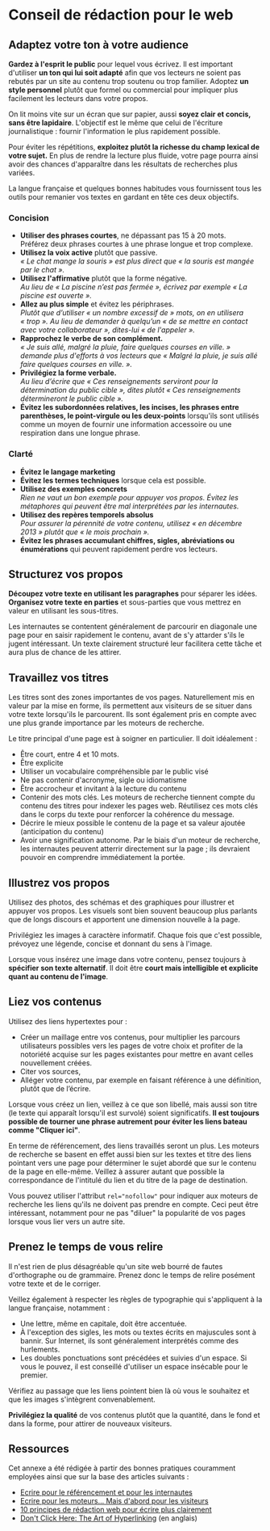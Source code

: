 # Conseil de rédaction pour le web

## Adaptez votre ton à votre audience

**Gardez à l'esprit le public** pour lequel vous écrivez. Il est important d'utiliser **un ton qui lui soit adapté** afin que vos lecteurs ne soient pas rebutés par un site au contenu trop soutenu ou trop familier. Adoptez **un style personnel** plutôt que formel ou commercial pour impliquer plus facilement les lecteurs dans votre propos.

On lit moins vite sur un écran que sur papier, aussi **soyez clair et concis, sans être lapidaire**. L'objectif est le même que celui de l'écriture journalistique : fournir l'information le plus rapidement possible.

Pour éviter les répétitions, **exploitez plutôt la richesse du champ lexical de votre sujet.** En plus de rendre la lecture plus fluide, votre page pourra ainsi avoir des chances d'apparaître dans les résultats de recherches plus variées.

La langue française et quelques bonnes habitudes vous fournissent tous les outils pour remanier vos textes en gardant en tête ces deux objectifs.

### Concision

- **Utiliser des phrases courtes**, ne dépassant pas 15 à 20 mots.  
  Préférez deux phrases courtes à une phrase longue et trop complexe.
- **Utilisez la voix active** plutôt que passive.  
  _« Le chat mange la souris » est plus direct que « la souris est mangée par le chat »._
- **Utilisez l'affirmative** plutôt que la forme négative.  
  _Au lieu de « La piscine n’est pas fermée », écrivez par exemple « La piscine est ouverte »._
- **Allez au plus simple** et évitez les périphrases.  
  _Plutôt que d’utiliser « un nombre excessif de » mots, on en utilisera « trop ». Au lieu de demander à quelqu’un « de se mettre en contact avec votre collaborateur », dites-lui « de l'appeler »._
- **Rapprochez le verbe de son complément.**  
  _« Je suis allé, malgré la pluie, faire quelques courses en ville. » demande plus d'efforts à vos lecteurs que  « Malgré la pluie, je suis allé faire quelques courses en ville. »._
- **Privilégiez la forme verbale.**  
  _Au lieu d’écrire que « Ces renseignements serviront pour la détermination du public cible », dites plutôt « Ces renseignements détermineront le public cible »._
- **Évitez les subordonnées relatives, les incises, les phrases entre parenthèses, le point-virgule ou les deux-points** lorsqu'ils sont utilisés comme un moyen de fournir une information accessoire ou une respiration dans une longue phrase.

### Clarté

- **Évitez le langage marketing**
- **Évitez les termes techniques** lorsque cela est possible.
- **Utilisez des exemples concrets**  
  _Rien ne vaut un bon exemple pour appuyer vos propos. Évitez les métaphores qui peuvent être mal interprétées par les internautes._
- **Utilisez des repères temporels absolus**  
  _Pour assurer la pérennité de votre contenu, utilisez « en décembre 2013 » plutôt que « le mois prochain »._
- **Évitez les phrases accumulant chiffres, sigles, abréviations ou énumérations** qui peuvent rapidement perdre vos lecteurs.

## Structurez vos propos

**Découpez votre texte en utilisant les paragraphes** pour séparer les idées. **Organisez votre texte en parties** et sous-parties que vous mettrez en valeur en utilisant les sous-titres.

Les internautes se contentent généralement de parcourir en diagonale une page pour en saisir rapidement le contenu, avant de s'y attarder s'ils le jugent intéressant. Un texte clairement structuré leur facilitera cette tâche et aura plus de chance de les attirer.

## Travaillez vos titres

Les titres sont des zones importantes de vos pages. Naturellement mis en valeur par la mise en forme, ils permettent aux visiteurs de se situer dans votre texte lorsqu'ils le parcourent. Ils sont également pris en compte avec une plus grande importance par les moteurs de recherche.

Le titre principal d'une page est à soigner en particulier. Il doit idéalement :

- Être court, entre 4 et 10 mots.
- Être explicite
- Utiliser un vocabulaire compréhensible par le public visé
- Ne pas contenir d'acronyme, sigle ou idiomatisme
- Être accrocheur et invitant à la lecture du contenu
- Contenir des mots clés. Les moteurs de recherche tiennent compte du contenu des titres pour indexer les pages web. Réutilisez ces mots clés dans le corps du texte pour renforcer la cohérence du message.
- Décrire le mieux possible le contenu de la page et sa valeur ajoutée (anticipation du contenu)
- Avoir une signification autonome. Par le biais d'un moteur de recherche, les internautes peuvent atterrir directement sur la page ; ils devraient pouvoir en comprendre immédiatement la portée.

## Illustrez vos propos

Utilisez des photos, des schémas et des graphiques pour illustrer et appuyer vos propos. Les visuels sont bien souvent beaucoup plus parlants que de longs discours et apportent une dimension nouvelle à la page.

Privilégiez les images à caractère informatif. Chaque fois que c'est possible, prévoyez une légende, concise et donnant du sens à l'image.

Lorsque vous insérez une image dans votre contenu, pensez toujours à **spécifier son texte alternatif**. Il doit être **court mais intelligible et explicite quant au contenu de l'image**.

## Liez vos contenus

Utilisez des liens hypertextes pour :

- Créer un maillage entre vos contenus, pour multiplier les parcours utilisateurs possibles vers les pages de votre choix et profiter de la notoriété acquise sur les pages existantes pour mettre en avant celles nouvellement créées.
- Citer vos sources,
- Alléger votre contenu, par exemple en faisant référence à une définition, plutôt que de l’écrire.

Lorsque vous créez un lien, veillez à ce que son libellé, mais aussi son titre (le texte qui apparaît lorsqu'il est survolé) soient significatifs. **Il est toujours possible de tourner une phrase autrement pour éviter les liens bateau comme "Cliquer ici"**.

En terme de référencement, des liens travaillés seront un plus. Les moteurs de recherche se basent en effet aussi bien sur les textes et titre des liens pointant vers une page pour déterminer le sujet abordé que sur le contenu de la page en elle-même. Veillez à assurer autant que possible la correspondance de l'intitulé du lien et du titre de la page de destination.

Vous pouvez utiliser l'attribut `rel="nofollow"` pour indiquer aux moteurs de recherche les liens qu'ils ne doivent pas prendre en compte. Ceci peut être intéressant, notamment pour ne pas "diluer" la popularité de vos pages lorsque vous lier vers un autre site.

## Prenez le temps de vous relire

Il n'est rien de plus désagréable qu'un site web bourré de fautes d'orthographe ou de grammaire. Prenez donc le temps de relire posément votre texte et de le corriger.

Veillez également à respecter les règles de typographie qui s'appliquent à la langue française, notamment :

* Une lettre, même en capitale, doit être accentuée.
* À l'exception des sigles, les mots ou textes écrits en majuscules sont à bannir. Sur Internet, ils sont généralement interprétés comme des hurlements.
* Les doubles ponctuations sont précédées et suivies d'un espace. Si vous le pouvez, il est conseillé d'utiliser un espace insécable pour le premier.

Vérifiez au passage que les liens pointent bien là où vous le souhaitez et que les images s'intègrent convenablement.

**Privilégiez la qualité** de vos contenus plutôt que la quantité, dans le fond et dans la forme, pour attirer de nouveaux visiteurs.

## Ressources

Cet annexe a été rédigée à partir des bonnes pratiques couramment employées ainsi que sur la base des articles suivants :

* [Ecrire pour le référencement et pour les internautes](http://www.webrankinfo.com/dossiers/redaction/referencement-editorial)
* [Ecrire pour les moteurs... Mais d'abord pour les visiteurs](http://s.billard.free.fr/referencement/?2005/07/29/122-ecrire-pour-les-moteurs-mais-dabord-pour-les-visiteurs)
* [10 principes de rédaction web pour écrire plus clairement](http://www.ecrirepourleweb.com/10-principes-de-redaction-web-pour-ecrire-plus-clairement/)
* [Don't Click Here: The Art of Hyperlinking](http://www.codinghorror.com/blog/2007/11/dont-click-here-the-art-of-hyperlinking.html) (en anglais)
